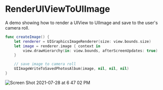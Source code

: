 # RenderUIViewToUIImage

A demo showing how to render a UIView to UIImage and save to the user's camera roll.

```swift 
func createImage() {
    let renderer = UIGraphicsImageRenderer(size: view.bounds.size)
    let image = renderer.image { context in
        view.drawHierarchy(in: view.bounds, afterScreenUpdates: true)
    }

    // save image to camera roll
    UIImageWriteToSavedPhotosAlbum(image, nil, nil, nil)
}
```

![Screen Shot 2021-07-28 at 6 47 02 PM](https://user-images.githubusercontent.com/1819208/127405934-026bc164-f9d9-4330-98bf-26210f8d93ec.png)

